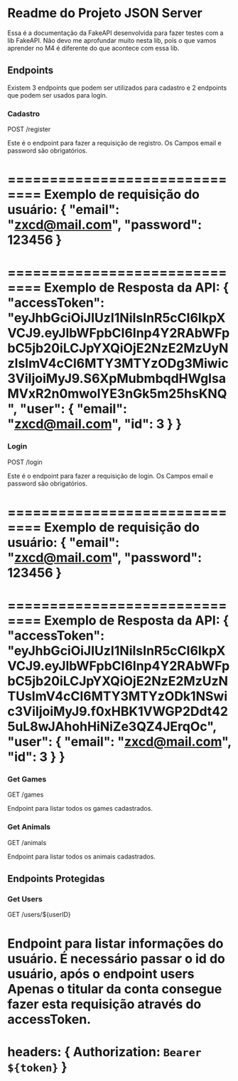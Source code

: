 # Readme do Projeto JSON Server

Essa é a documentação da FakeAPI desenvolvida para fazer testes com a lib FakeAPI. Não devo me aprofundar muito nesta lib, pois o que vamos aprender no M4 é diferente do que acontece com essa lib.

## Endpoints

Existem 3 endpoints que podem ser utilizados para cadastro e 2 endpoints que podem ser usados para login.

### Cadastro

POST /register

Este é o endpoint para fazer a requisição de registro.
Os Campos email e password são obrigatórios.

==============================
Exemplo de requisição do usuário:
{
    "email": "zxcd@mail.com",
    "password": 123456
}
===============================
==============================
Exemplo de Resposta da API:
{
"accessToken": "eyJhbGciOiJIUzI1NiIsInR5cCI6IkpXVCJ9.eyJlbWFpbCI6Inp4Y2RAbWFpbC5jb20iLCJpYXQiOjE2NzE2MzUyNzIsImV4cCI6MTY3MTYzODg3Miwic3ViIjoiMyJ9.S6XpMubmbqdHWgIsaMVxR2n0mwoIYE3nGk5m25hsKNQ",
"user": {
"email": "zxcd@mail.com",
"id": 3
}
}
===============================

### Login

POST /login

Este é o endpoint para fazer a requisição de login.
Os Campos email e password são obrigatórios.

==============================
Exemplo de requisição do usuário:
{
    "email": "zxcd@mail.com",
    "password": 123456
}
===============================
==============================
Exemplo de Resposta da API:
{
"accessToken": "eyJhbGciOiJIUzI1NiIsInR5cCI6IkpXVCJ9.eyJlbWFpbCI6Inp4Y2RAbWFpbC5jb20iLCJpYXQiOjE2NzE2MzUzNTUsImV4cCI6MTY3MTYzODk1NSwic3ViIjoiMyJ9.f0xHBK1VWGP2Ddt425uL8wJAhohHiNiZe3QZ4JErqOc",
"user": {
"email": "zxcd@mail.com",
"id": 3
}
}
===============================

### Get Games

GET /games

Endpoint para listar todos os games cadastrados.

### Get Animals

GET /animals

Endpoint para listar todos os animais cadastrados.


## Endpoints Protegidas

### Get Users

GET /users/${userID}

Endpoint para listar informações do usuário.
É necessário passar o id do usuário, após o endpoint users
Apenas o titular da conta consegue fazer esta requisição através do accessToken.
===============================
headers: {
Authorization: `Bearer ${token}`
}
===============================
